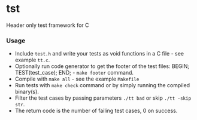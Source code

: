 # tst
Header only test framework for C

### Usage
* Include `test.h` and write your tests as void functions in a C file - see example `tt.c`.
* Optionally run code generator to get the footer of the test files: BEGIN; TEST(test_case); END; - `make footer` command.
* Compile with `make all` - see the example `Makefile`
* Run tests with `make check` command or by simply running the compiled binary(s).
* Filter the test cases by passing parameters `./tt bad` or skip `./tt -skip str`.
* The return code is the number of failing test cases, 0 on success.
